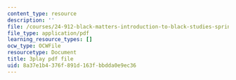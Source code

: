 ```yaml
---
content_type: resource
description: ''
file: /courses/24-912-black-matters-introduction-to-black-studies-spring-2017/8a37e1b4376f891d163fbbdda0e9ec36_avJ65YYAfD4.pdf
file_type: application/pdf
learning_resource_types: []
ocw_type: OCWFile
resourcetype: Document
title: 3play pdf file
uid: 8a37e1b4-376f-891d-163f-bbdda0e9ec36
---
```

